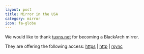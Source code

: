 ```yaml
---
layout: post
title: Mirror in the USA
category: mirror
icon: fa-globe
---
```


We would like to thank [tuxns.net](mirrors.tuxns.net) for becoming a BlackArch mirror.

They are offering the following access: [https](https://mirrors.tuxns.net/blackarch) |
[http](http://mirrors.tuxns.net/blackarch/) | [rsync](rsync://mirrors.tuxns.net/blackarch)
